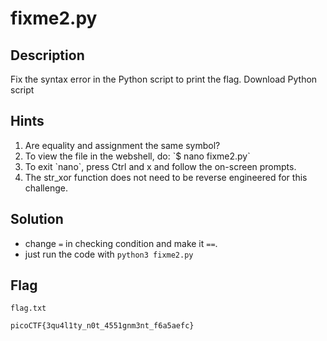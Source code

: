 # fixme2.py

## Description

Fix the syntax error in the Python script to print the flag.
Download Python script

## Hints

<ol>
    <li>Are equality and assignment the same symbol?</li>
    <li>To view the file in the webshell, do: `$ nano fixme2.py`</li>
    <li>To exit `nano`, press Ctrl and x and follow the on-screen prompts.</li>
    <li>The str_xor function does not need to be reverse engineered for this challenge.</li>
</ol>

## Solution
- change `=` in checking condition and make it `==`.
- just run the code with `python3 fixme2.py`
## Flag

`flag.txt`
```
picoCTF{3qu4l1ty_n0t_4551gnm3nt_f6a5aefc}
```
